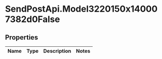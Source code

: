 # SendPostApi.Model3220150x140007382d0False

## Properties
Name | Type | Description | Notes
------------ | ------------- | ------------- | -------------


